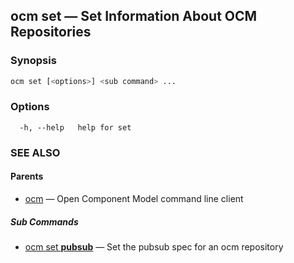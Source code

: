 ## ocm set &mdash; Set Information About OCM Repositories

### Synopsis

```bash
ocm set [<options>] <sub command> ...
```

### Options

```
  -h, --help   help for set
```

### SEE ALSO

#### Parents

* [ocm](ocm.md)	 &mdash; Open Component Model command line client


##### Sub Commands

* [ocm set <b>pubsub</b>](ocm_set_pubsub.md)	 &mdash; Set the pubsub spec for an ocm repository


